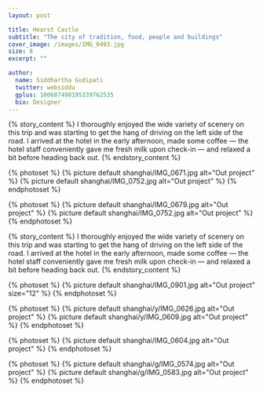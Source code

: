 ```yaml
---
layout: post

title: Hearst Castle
subtitle: "The city of tradition, food, people and buildings"
cover_image: /images/IMG_0493.jpg
size: 8
excerpt: ""

author:
  name: Siddhartha Gudipati
  twitter: websiddu
  gplus: 100687498195339762535
  bio: Designer
---
```


{% story_content %}
I thoroughly enjoyed the wide variety of scenery on this trip and was starting to get the hang of driving on the left side of the road. I arrived at the hotel in the early afternoon, made some coffee — the hotel staff conveniently gave me fresh milk upon check-in — and relaxed a bit before heading back out.
{% endstory_content %}

{% photoset %}
  {% picture default shanghai/IMG_0671.jpg alt="Out project" %}
  {% picture default shanghai/IMG_0752.jpg alt="Out project" %}
{% endphotoset %}


{% photoset %}
  {% picture default shanghai/IMG_0679.jpg alt="Out project" %}
  {% picture default shanghai/IMG_0752.jpg alt="Out project" %}
{% endphotoset %}

{% story_content %}
I thoroughly enjoyed the wide variety of scenery on this trip and was starting to get the hang of driving on the left side of the road. I arrived at the hotel in the early afternoon, made some coffee — the hotel staff conveniently gave me fresh milk upon check-in — and relaxed a bit before heading back out.
{% endstory_content %}

{% photoset %}
  {% picture default shanghai/IMG_0901.jpg alt="Out project" size="12" %}
{% endphotoset %}

{% photoset %}
  {% picture default shanghai/y/IMG_0626.jpg alt="Out project" %}
  {% picture default shanghai/y/IMG_0609.jpg alt="Out project" %}
{% endphotoset %}

{% photoset %}
  {% picture default shanghai/IMG_0604.jpg alt="Out project" %}
{% endphotoset %}

{% photoset %}
  {% picture default shanghai/g/IMG_0574.jpg alt="Out project" %}
  {% picture default shanghai/g/IMG_0583.jpg alt="Out project" %}
{% endphotoset %}
